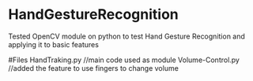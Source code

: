 # HandGestureRecognition
Tested OpenCV module on python to test Hand Gesture Recognition and applying it to basic features

#Files
HandTraking.py //main code used as module
Volume-Control.py //added the feature to use fingers to change volume  
